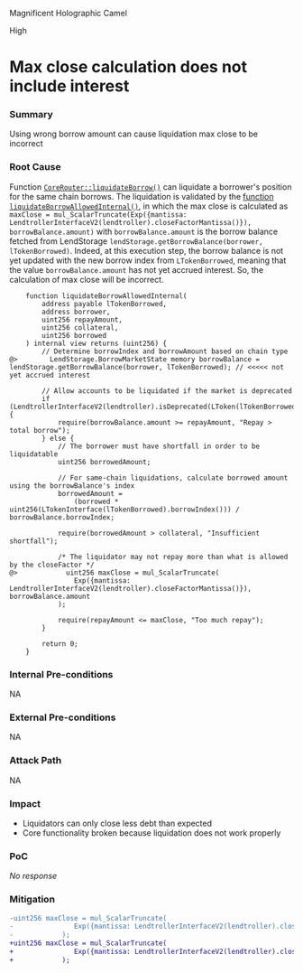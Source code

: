 Magnificent Holographic Camel

High

# Max close calculation does not include interest

### Summary

Using wrong borrow amount can cause liquidation max close to be incorrect

### Root Cause

Function [`CoreRouter::liquidateBorrow()`](https://github.com/sherlock-audit/2025-05-lend-audit-contest/blob/main/Lend-V2/src/LayerZero/CoreRouter.sol#L230-L244) can liquidate a borrower's position for the same chain borrows. The liquidation is validated by the [function `liquidateBorrowAllowedInternal()`](https://github.com/sherlock-audit/2025-05-lend-audit-contest/blob/main/Lend-V2/src/LayerZero/CoreRouter.sol#L329-L361), in which the max close is calculated as `maxClose = mul_ScalarTruncate(Exp({mantissa: LendtrollerInterfaceV2(lendtroller).closeFactorMantissa()}), borrowBalance.amount)` with `borrowBalance.amount` is the borrow balance fetched from LendStorage `lendStorage.getBorrowBalance(borrower, lTokenBorrowed)`. Indeed, at this execution step, the borrow balance is not yet updated with the new borrow index from `LTokenBorrowed`, meaning that the value `borrowBalance.amount` has not yet accrued interest. So, the calculation of max close will be incorrect.
```solidity
    function liquidateBorrowAllowedInternal(
        address payable lTokenBorrowed,
        address borrower,
        uint256 repayAmount,
        uint256 collateral,
        uint256 borrowed
    ) internal view returns (uint256) {
        // Determine borrowIndex and borrowAmount based on chain type
@>        LendStorage.BorrowMarketState memory borrowBalance = lendStorage.getBorrowBalance(borrower, lTokenBorrowed); // <<<<< not yet accrued interest

        // Allow accounts to be liquidated if the market is deprecated
        if (LendtrollerInterfaceV2(lendtroller).isDeprecated(LToken(lTokenBorrowed))) {
            require(borrowBalance.amount >= repayAmount, "Repay > total borrow");
        } else {
            // The borrower must have shortfall in order to be liquidatable
            uint256 borrowedAmount;

            // For same-chain liquidations, calculate borrowed amount using the borrowBalance's index
            borrowedAmount =
                (borrowed * uint256(LTokenInterface(lTokenBorrowed).borrowIndex())) / borrowBalance.borrowIndex;

            require(borrowedAmount > collateral, "Insufficient shortfall");

            /* The liquidator may not repay more than what is allowed by the closeFactor */
@>            uint256 maxClose = mul_ScalarTruncate(
                Exp({mantissa: LendtrollerInterfaceV2(lendtroller).closeFactorMantissa()}), borrowBalance.amount
            );

            require(repayAmount <= maxClose, "Too much repay");
        }

        return 0;
    }
```

### Internal Pre-conditions

NA

### External Pre-conditions

NA

### Attack Path

NA

### Impact

- Liquidators can only close less debt than expected
- Core functionality broken because liquidation does not work properly

### PoC

_No response_

### Mitigation

```diff
-uint256 maxClose = mul_ScalarTruncate(
-               Exp({mantissa: LendtrollerInterfaceV2(lendtroller).closeFactorMantissa()}), borrowBalance.amount
-            );
+uint256 maxClose = mul_ScalarTruncate(
+               Exp({mantissa: LendtrollerInterfaceV2(lendtroller).closeFactorMantissa()}), borrowBalance.amount * uint256(LTokenInterface(lTokenBorrowed).borrowIndex()) / borrowBalance.borrowIndex
+            );
```